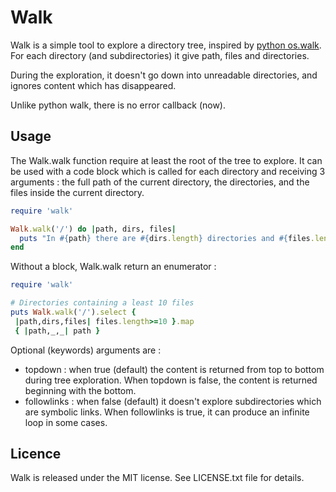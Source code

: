 # Walk

Walk is a simple tool to explore a directory tree, inspired
by [python os.walk][1]. For each directory (and subdirectories)
it give path, files and directories.

During the exploration, it doesn't go down into unreadable
directories, and ignores content which has disappeared.

Unlike python walk, there is no error callback (now).

## Usage

The Walk.walk function require at least the root
 of the tree to explore. It can be used with a
 code block which is called for each directory
 and receiving 3 arguments : the full path of
 the current directory, the directories, and
 the files inside the current directory.

```ruby
require 'walk'

Walk.walk('/') do |path, dirs, files|
  puts "In #{path} there are #{dirs.length} directories and #{files.length} files"
end
```

Without a block, Walk.walk return an enumerator :

```ruby
require 'walk'

# Directories containing a least 10 files
puts Walk.walk('/').select {
 |path,dirs,files| files.length>=10 }.map
 { |path,_,_| path }
```

Optional (keywords) arguments are :

- topdown : when true (default) the content is returned from
 top to bottom during tree exploration. When topdown is false,
 the content is returned beginning with the bottom.
- followlinks : when false (default) it doesn't explore
 subdirectories which are symbolic links. When followlinks is true,
 it can produce an infinite loop in some cases.

## Licence

Walk is released under the MIT license. See LICENSE.txt file for details.

[1]: http://docs.python.org/3.3/library/os.html#os.walk
